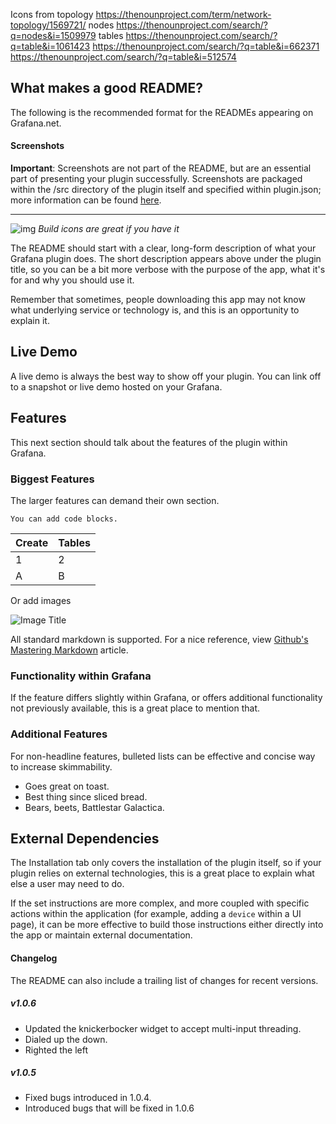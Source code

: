 Icons from
topology
https://thenounproject.com/term/network-topology/1569721/
nodes
https://thenounproject.com/search/?q=nodes&i=1509979
tables
https://thenounproject.com/search/?q=table&i=1061423
https://thenounproject.com/search/?q=table&i=662371
https://thenounproject.com/search/?q=table&i=512574


## What makes a good README?
The following is the recommended format for the READMEs appearing on Grafana.net. 

#### Screenshots
**Important**: Screenshots are not part of the README, but are an essential part of presenting your plugin successfully. Screenshots are packaged within the /src directory of the plugin itself and specified within plugin.json; more information can be found [here](#). 

-------

![img](https://circleci.com/gh/raintank/worldping-app.svg?style=shield&circle-token=:circle-token) *Build icons are great if you have it*

The README should start with a clear, long-form description of what your Grafana plugin does. The short description appears above under the plugin title, so you can be a bit more verbose with the purpose of the app, what it's for and why you should use it.

Remember that sometimes, people downloading this app may not know what underlying service or technology is, and this is an opportunity to explain it. 


## Live Demo

A live demo is always the best way to show off your plugin. You can link off to a snapshot or live demo hosted on your Grafana. 

## Features

This next section should talk about the features of the plugin within Grafana. 

### Biggest Features
The larger features can demand their own section. 


```
You can add code blocks.
```

Create | Tables
------------ | -------------
1 | 2
A | B

Or add images

![Image Title](http://grafana.org/assets/img/blog/mixed_styles.png)

All standard markdown is supported. For a nice reference, view [Github's Mastering Markdown](https://guides.github.com/features/mastering-markdown/) article. 


### Functionality within Grafana
If the feature differs slightly within Grafana, or offers additional functionality not previously available, this is a great place to mention that. 

### Additional Features

For non-headline features, bulleted lists can be effective and concise way to increase skimmability.

- Goes great on toast.
- Best thing since sliced bread. 
- Bears, beets, Battlestar Galactica. 


## External Dependencies

The Installation tab only covers the installation of the plugin itself, so if your plugin relies on external technologies, this is a great place to explain what else a user may need to do. 

If the set instructions are more complex, and more coupled with specific actions within the application (for example, adding a `device` within a UI page), it can be more effective to build those instructions either directly into the app or maintain external documentation. 



#### Changelog

The README can also include a trailing list of changes for recent versions. 

##### v1.0.6
- Updated the knickerbocker widget to accept multi-input threading. 
- Dialed up the down.
- Righted the left

##### v1.0.5
- Fixed bugs introduced in 1.0.4.
- Introduced bugs that will be fixed in 1.0.6




